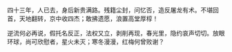 
四十三年，人已去，身后新贵满路。残籍尘封，问忆否，造反屠龙有术。不堪回首，天地翻转，京中收四杰；敢拂遗愿，浪置高堂厚椁！

逆流何必再说，假托名反正，法权又立，剥削再现，春光里，隐约哀声切切。放眼环球，尚可欣慰者，星火未灭；寒冬漫漫，红梅何曾败谢？

